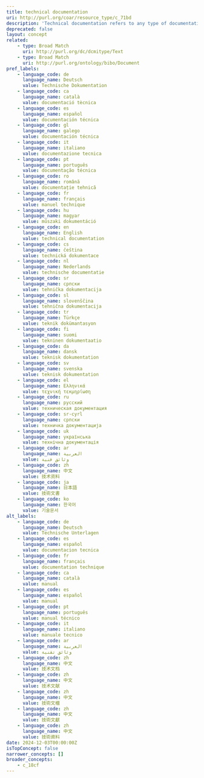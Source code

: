 ```yaml
---
title: technical documentation
uri: http://purl.org/coar/resource_type/c_71bd
description: 'Technical documentation refers to any type of documentation that describes handling, functionality and architecture of a technical product or a product under development or use. [Source: https://en.wikipedia.org/wiki/Technical_documentation]'
deprecated: false
layout: concept
related:
    - type: Broad Match
      uri: http://purl.org/dc/dcmitype/Text
    - type: Broad Match
      uri: http://purl.org/ontology/bibo/Document
pref_labels:
    - language_code: de
      language_name: Deutsch
      value: Technische Dokumentation
    - language_code: ca
      language_name: català
      value: documentació tècnica
    - language_code: es
      language_name: español
      value: documentación técnica
    - language_code: gl
      language_name: galego
      value: documentación técnica
    - language_code: it
      language_name: italiano
      value: documentazione tecnica
    - language_code: pt
      language_name: português
      value: documentação técnica
    - language_code: ro
      language_name: română
      value: documentație tehnică
    - language_code: fr
      language_name: français
      value: manuel technique
    - language_code: hu
      language_name: magyar
      value: műszaki dokumentáció
    - language_code: en
      language_name: English
      value: technical documentation
    - language_code: cs
      language_name: čeština
      value: technická dokumentace
    - language_code: nl
      language_name: Nederlands
      value: technische documentatie
    - language_code: sr
      language_name: српски
      value: tehnička dokumentacija
    - language_code: sl
      language_name: slovenščina
      value: tehnična dokumentacija
    - language_code: tr
      language_name: Türkçe
      value: teknik dokümantasyon
    - language_code: fi
      language_name: suomi
      value: tekninen dokumentaatio
    - language_code: da
      language_name: dansk
      value: teknisk dokumentation
    - language_code: sv
      language_name: svenska
      value: teknisk dokumentation
    - language_code: el
      language_name: Ελληνικά
      value: τεχνική τεκμηρίωση
    - language_code: ru
      language_name: русский
      value: техническая документация
    - language_code: sr-cyrl
      language_name: српски
      value: техничка документација
    - language_code: uk
      language_name: українська
      value: технічна документація
    - language_code: ar
      language_name: العربية
      value: وثائق فنية
    - language_code: zh
      language_name: 中文
      value: 技术资料
    - language_code: ja
      language_name: 日本語
      value: 技術文書
    - language_code: ko
      language_name: 한국어
      value: 기술문서
alt_labels:
    - language_code: de
      language_name: Deutsch
      value: Technische Unterlagen
    - language_code: es
      language_name: español
      value: documentacion tecnica
    - language_code: fr
      language_name: français
      value: documentation technique
    - language_code: ca
      language_name: català
      value: manual
    - language_code: es
      language_name: español
      value: manual
    - language_code: pt
      language_name: português
      value: manual técnico
    - language_code: it
      language_name: italiano
      value: manuale tecnico
    - language_code: ar
      language_name: العربية
      value: وثائق تقنية
    - language_code: zh
      language_name: 中文
      value: 技术文档
    - language_code: zh
      language_name: 中文
      value: 技术文献
    - language_code: zh
      language_name: 中文
      value: 技術文檔
    - language_code: zh
      language_name: 中文
      value: 技術文獻
    - language_code: zh
      language_name: 中文
      value: 技術資料
date: 2024-12-03T00:00:00Z
isTopConcept: false
narrower_concepts: []
broader_concepts:
    - c_18cf
---
```


